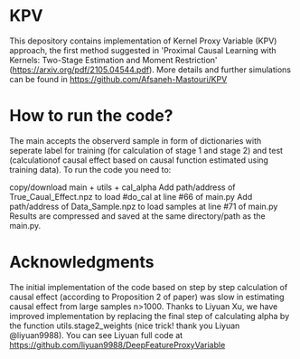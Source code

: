 # KPV

This depository contains implementation of Kernel Proxy Variable (KPV) approach, the first method suggested in 'Proximal Causal Learning with Kernels: Two-Stage Estimation and Moment Restriction' (https://arxiv.org/pdf/2105.04544.pdf). 
More details and further simulations can be found in https://github.com/Afsaneh-Mastouri/KPV

# How to run the code?

The main accepts the observerd sample in form of dictionaries with seperate label for training (for calculation of stage 1 and stage 2) and test (calculationof causal effect based on causal function estimated using training data). To run the code you need to:

copy/download main + utils + cal_alpha
Add path/address of True_Caual_Effect.npz to load #do_cal at line #66 of main.py
Add path/address of Data_Sample.npz to load samples at line #71 of main.py Results are compressed and saved at the same directory/path as the main.py.

# Acknowledgments

The initial implementation of the code based on step by step calculation of causal effect (according to Proposition 2 of paper) was slow in estimating causal effect from large samples n>1000. 
Thanks to Liyuan Xu, we have improved implementation by replacing the final step of calculating alpha by the function utils.stage2_weights (nice trick! thank you Liyuan @liyuan9988).
You can see Liyuan full code at https://github.com/liyuan9988/DeepFeatureProxyVariable
